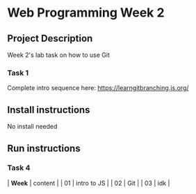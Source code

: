 
# Web Programming Week 2

## Project Description

Week 2's lab task on how to use Git

### Task 1
Complete intro sequence here:
https://learngitbranching.js.org/

## Install instructions

No install needed

## Run instructions

### Task 4

| **Week** | content |
| 01 | intro to JS |
| 02 | Git |
| 03 | idk |
